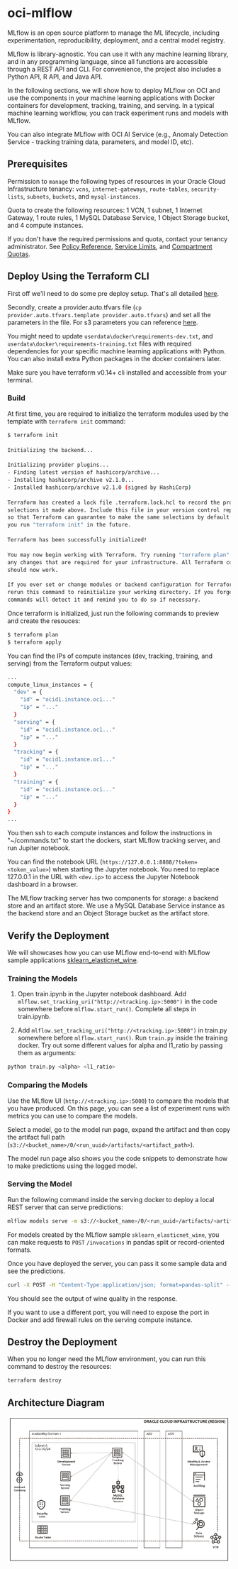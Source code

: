 # oci-mlflow

MLflow is an open source platform to manage the ML lifecycle, including experimentation, reproducibility, deployment, and a central model registry.

MLflow is library-agnostic. You can use it with any machine learning library, and in any programming language, since all functions are accessible through a REST API and CLI. For convenience, the project also includes a Python API, R API, and Java API.

In the following sections, we will show how to deploy MLflow on OCI and use the components in your machine learning applications with Docker containers for development, tracking, training, and serving. In a typical machine learning workflow, you can track experiment runs and models with MLflow. 

You can also integrate MLflow with OCI AI Service (e.g., Anomaly Detection Service - tracking training data, parameters, and model ID, etc).


## Prerequisites

Permission to `manage` the following types of resources in your Oracle Cloud Infrastructure tenancy: `vcns`, `internet-gateways`, `route-tables`, `security-lists`, `subnets`, `buckets`, and `mysql-instances`.

Quota to create the following resources: 1 VCN, 1 subnet, 1 Internet Gateway, 1 route rules, 1 MySQL Database Service, 1 Object Storage bucket, and 4 compute instances.

If you don't have the required permissions and quota, contact your tenancy administrator. See [Policy Reference](https://docs.cloud.oracle.com/en-us/iaas/Content/Identity/Reference/policyreference.htm), [Service Limits](https://docs.cloud.oracle.com/iaas/Content/General/Concepts/resourcequotas.htm), and [Compartment Quotas](https://docs.cloud.oracle.com/iaas/Content/General/Concepts/resourcequotas.htm).


## Deploy Using the Terraform CLI

First off we'll need to do some pre deploy setup.  That's all detailed [here](https://github.com/oracle/oci-quickstart-prerequisites).

Secondly, create a provider.auto.tfvars file (`cp provider.auto.tfvars.template provider.auto.tfvars`) and set all the parameters in the file. For s3 parameters you can reference [here](https://docs.oracle.com/en-us/iaas/Content/Object/Tasks/s3compatibleapi.htm).

You might need to update `userdata\docker\requirements-dev.txt`, and `userdata\docker\requirements-training.txt` files with required dependencies for your specific machine learning applications with Python. You can also install extra Python packages in the docker containers later. 

Make sure you have terraform v0.14+ cli installed and accessible from your terminal.

### Build

At first time, you are required to initialize the terraform modules used by the template with  `terraform init` command:

```bash
$ terraform init

Initializing the backend...

Initializing provider plugins...
- Finding latest version of hashicorp/archive...
- Installing hashicorp/archive v2.1.0...
- Installed hashicorp/archive v2.1.0 (signed by HashiCorp)

Terraform has created a lock file .terraform.lock.hcl to record the provider
selections it made above. Include this file in your version control repository
so that Terraform can guarantee to make the same selections by default when
you run "terraform init" in the future.

Terraform has been successfully initialized!

You may now begin working with Terraform. Try running "terraform plan" to see
any changes that are required for your infrastructure. All Terraform commands
should now work.

If you ever set or change modules or backend configuration for Terraform,
rerun this command to reinitialize your working directory. If you forget, other
commands will detect it and remind you to do so if necessary.
```

Once terraform is initialized, just run the following commands to preview and create the resouces:

```bash
$ terraform plan
$ terraform apply
```

You can find the IPs of compute instances (dev, tracking, training, and serving) from the Terraform output values:

```bash
...
compute_linux_instances = {
  "dev" = {
    "id" = "ocid1.instance.oc1..."
    "ip" = "..."
  }
  "serving" = {
    "id" = "ocid1.instance.oc1..."
    "ip" = "..."
  }
  "tracking" = {
    "id" = "ocid1.instance.oc1..."
    "ip" = "..."
  }
  "training" = {
    "id" = "ocid1.instance.oc1..."
    "ip" = "..."
  }
}
...
```

You then ssh to each compute instances and follow the instructions in "~/commands.txt" to start the dockers, start MLflow tracking server, and run Jupiter notebook. 

You can find the notebook URL (`https://127.0.0.1:8888/?token=<token_value>`) when starting the Jupyter notebook. You need to replace 127.0.0.1 in the URL with `<dev.ip>` to access the Jupyter Notebook dashboard in a browser.

The MLflow tracking server has two components for storage: a backend store and an artifact store. We use a MySQL Database Service instance as the backend store and an Object Storage bucket as the artifact store.


## Verify the Deployment

We will showcases how you can use MLflow end-to-end with MLflow sample applications [sklearn_elasticnet_wine](https://github.com/mlflow/mlflow/tree/master/examples/sklearn_elasticnet_wine).

### Training the Models

1. Open train.ipynb in the Jupyter notebook dashboard. Add `mlflow.set_tracking_uri("http://<tracking.ip>:5000")` in the code somewhere before `mlflow.start_run()`. Complete all steps in train.ipynb.

2. Add `mlflow.set_tracking_uri("http://<tracking.ip>:5000")` in train.py somewhere before `mlflow.start_run()`. Run `train.py` inside the training docker. Try out some different values for alpha and l1_ratio by passing them as arguments:
```bash
python train.py <alpha> <l1_ratio>
```

### Comparing the Models

Use the MLflow UI (`http://<tracking.ip>:5000`) to compare the models that you have produced. On this page, you can see a list of experiment runs with metrics you can use to compare the models.

Select a model, go to the model run page, expand the artifact and then copy the artifact full path (`s3://<bucket_name>/0/<run_uuid>/artifacts/<artifact_path>`).

The model run page also shows you the code snippets to demonstrate how to make predictions using the logged model.

### Serving the Model

Run the following command inside the serving docker to deploy a local REST server that can serve predictions:
```bash
mlflow models serve -m s3://<bucket_name>/0/<run_uuid>/artifacts/<artifact_path> -h 0.0.0.0 -p 1234 &
```

For models created by the MLflow sample `sklearn_elasticnet_wine`, you can make requests to `POST` `/invocations` in pandas split or record-oriented formats. 

Once you have deployed the server, you can pass it some sample data and see the predictions.

```bash
curl -X POST -H "Content-Type:application/json; format=pandas-split" --data '{"columns":["fixed acidity","volatile acidity","citric acid","residual sugar","chlorides","free sulfur dioxide","total sulfur dioxide","density","pH","sulphates","alcohol"],"data":[[6.2, 0.66, 0.48, 1.2, 0.029, 29, 75, 0.98, 3.33, 0.39, 12.8]]}' http://<serving.ip>:1234/invocations
```

You should see the output of wine quality in the response.

If you want to use a different port, you will need to expose the port in Docker and add firewall rules on the serving compute instance.

## Destroy the Deployment 

When you no longer need the MLflow environment, you can run this command to destroy the resources:

```bash
terraform destroy
```

## Architecture Diagram

![OCI Diagram](./images/oci-mlflow.png)

